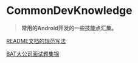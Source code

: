 # CommonDevKnowledge

> **常用的Android开发的一些技能点汇集。**


[README文档的规范写法](https://github.com/AweiLoveAndroid/CommonDevKnowledge/github_README/)

[BAT大公司面试题集锦](https://github.com/AweiLoveAndroid/CommonDevKnowledge/interview/)